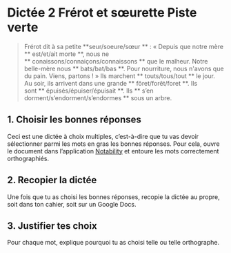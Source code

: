 # Dictée 2 Frérot et sœurette Piste verte

> Frérot dit à sa petite **seur/soeure/sœur ** : « Depuis que notre mère ** est/et/ait morte **, nous ne ** conaissons/connaiçons/connaissons ** que le malheur. Notre belle-mère nous ** bats/bat/bas **. Pour nourriture, nous n'avons que du pain. Viens, partons ! » Ils marchent ** touts/tous/tout ** le jour. Au soir, ils arrivent dans une grande ** fôret/forêt/foret **. Ils sont ** épuisés/épuiser/épuisait **. Ils ** s’en dorment/s’endorment/s’endormes ** sous un arbre.


## 1. Choisir les bonnes réponses
Ceci est une dictée à choix multiples, c’est-à-dire que tu vas devoir sélectionner parmi les mots en gras les bonnes réponses. Pour cela, ouvre le document dans l’application [Notability](notability://) et entoure les mots correctement orthographiés.

## 2. Recopier la dictée
Une fois que tu as choisi les bonnes réponses, recopie la dictée au propre, soit dans ton cahier, soit sur un Google Docs.

## 3. Justifier tes choix
Pour chaque mot, explique pourquoi tu as choisi telle ou telle orthographe.
